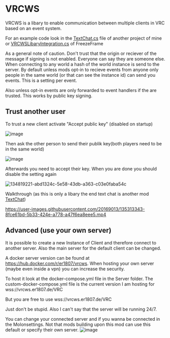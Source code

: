 # VRCWS

VRCWS is a libary to enable communication between multiple clients in VRC based on an event system.

For an example code look in the [TextChat.cs](https://github.com/Er1807/VRCTextChat/blob/main/Client/TextChat.cs) file of another project of mine or [VRCWSLibaryIntegration.cs](https://github.com/Er1807/FreezeFrame/blob/main/VRCWSLibaryIntegration.cs) of FreezeFrame

As a general note of caution. Don't trust that the origin or reciever of the message if signing is not enabled. Everyone can say they are someone else.
When connecting to any world a hash of the world instance is send to the server. By default unless mods opt-in to recieve events from anyone only people in the same world (or that can see the instance id) can send you events. This is a setting per event.

Also unless opt-in events are only forwarded to event handlers if the are trusted. This works by public key signing. 

## Trust another user

To trust a new client activate "Accept public key" (disabled on startup)

![image](https://user-images.githubusercontent.com/20169013/134819167-16e66e2a-3907-45ec-9c76-a690096a21cd.png)

Then ask the other person to send their publik key(both players need to be in the same world)

![image](https://user-images.githubusercontent.com/20169013/134819203-c0f6c2b5-8a27-4602-87fd-4692dbeea1b9.png)

Afterwards you need to accept their key. When you are done you should disable the setting again

![134819221-abd1324c-5e58-43db-a363-c03e0faba54c](https://user-images.githubusercontent.com/20169013/135122721-72f417d8-d26c-4e64-8ae6-22b739ab186c.png)

Walkthrough (as this is only a libary the end text chat is another mod [TextChat](https://github.com/Er1807/VRCTextChat))

https://user-images.githubusercontent.com/20169013/135313343-8fce61bd-5b33-424e-a778-a47f6ea8eee5.mp4


## Advanced (use your own server)

It is possible to create a new Instance of Client and therefore connect to another server. Also the main server for the default client can be changed.

A docker server version can be found at https://hub.docker.com/r/er1807/vrcws. When hosting your own server (maybe even inside a vpn) you can increase the security.

To host it look at the docker-compose.yml file in the Server folder. The custom-docker-compose.yml file is the current version I am hosting for wss://vrcws.er1807.de/VRC 

But you are free to use wss://vrcws.er1807.de/VRC 

Just don't be stupid. Also I can't say that the server will be running 24/7.

You can change your connected server and if you wanna be connected in the Molonsettings. Not that mods building upon this mod can use this default or specify their own server.
![image](https://user-images.githubusercontent.com/20169013/134067335-9025f8af-486f-4d09-80c6-a84ddad19637.png)
